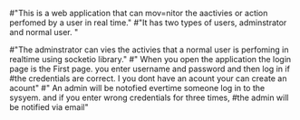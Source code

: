 #"This is a web application that can mov=nitor the aactivies or action perfomed by a user in real time."
#"It has two types of users, adminstrator and normal user. "

#"The adminstrator can vies the activies that a normal user is perfoming in realtime using socketio library."
#" When you open the application the login page is the First page. you enter username and password and then log in if #the credentials are correct. I you dont have an acount your can create an acount"
#" An admin will be notofied evertime someone log in to the sysyem. and if you enter wrong credentials for three times, #the admin will be notified via email"

